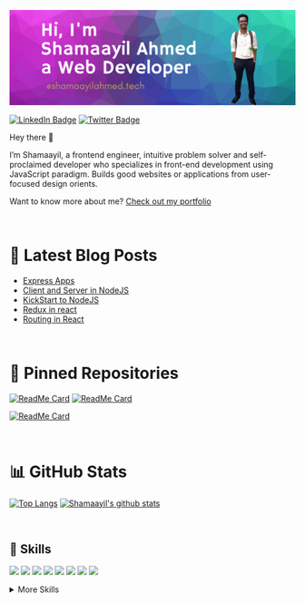 [![Shamaayil's GitHub Banner](./assets/20210313_073303_0000.png)](https://shamaayilahmed.tech/)

<!--[![Visits Badge](https://badges.pufler.dev/visits/shamaayilahmed/shamaayilahmed)](https://shamaayilahmed.tech/)-->
[![LinkedIn Badge](https://img.shields.io/badge/LinkedIn-Profile-informational?style=flat&logo=linkedin&logoColor=white&color=0D76A8)](https://www.linkedin.com/in/shamaayil-ahmed-3a079a183/)
[![Twitter Badge](https://img.shields.io/badge/Twitter-Profile-informational?style=flat&logo=twitter&logoColor=white&color=1CA2F1)](https://twitter.com/AhmadShamayil)

Hey there 👋

I’m Shamaayil, a frontend engineer, intuitive problem solver and self-proclaimed developer who specializes in front-end development using JavaScript paradigm. Builds good websites or applications from user-focused design orients.

Want to know more about me? [Check out my portfolio](https://shamaayilahmed.tech/)


<br>

# 📩 Latest Blog Posts
<!-- BLOG-POST-LIST:START -->
- [Express Apps](https://shamaayil.hashnode.dev/express-apps)
- [Client and Server in NodeJS](https://shamaayil.hashnode.dev/client-and-server-in-nodejs)
- [KickStart to NodeJS](https://shamaayil.hashnode.dev/kickstart-to-nodejs)
- [Redux in react](https://shamaayil.hashnode.dev/redux-in-react)
- [Routing in React](https://shamaayil.hashnode.dev/routing-in-react)
<!-- BLOG-POST-LIST:END -->

<br>

# 📌 Pinned Repositories
[![ReadMe Card](https://github-readme-stats.vercel.app/api/pin/?username=shamaayilahmed&repo=issuetracker&show_icons=true&theme=tokyonight&text_color=4AB197)](https://github.com/shamaayilahmed/issuetracker)
[![ReadMe Card](https://github-readme-stats.vercel.app/api/pin/?username=shamaayilahmed&repo=covid-19&show_icons=true&theme=tokyonight&text_color=4AB197)](https://github.com/shamaayilahmed/covid-19)

[![ReadMe Card](https://github-readme-stats.vercel.app/api/pin/?username=shamaayilahmed&repo=emoji-shortcodes-for-markdown&show_icons=true&theme=tokyonight&text_color=4AB197)](https://github.com/shamaayilahmed/emoji-shortcodes-for-markdown)

<br>

# 📊 GitHub Stats
[![Top Langs](https://github-readme-stats.vercel.app/api/top-langs/?username=shamaayilahmed&theme=tokyonight&text_color=4AB197)](https://github.com/shamaayilahmed)
[![Shamaayil's github stats](https://github-readme-stats.vercel.app/api?username=shamaayilahmed&show_icons=true&theme=tokyonight&text_color=4AB197)](https://github.com/anuraghazra/github-readme-stats)

<br>

## 💼 Skills


![](https://img.shields.io/badge/Code-C++-informational?style=flat&logo=C%2B%2B&logoColor=00599C&color=00599C)
![](https://img.shields.io/badge/Code-JavaScript-informational?style=flat&logo=JavaScript&logoColor=F7DF1E&color=F7DF1E)
![](https://img.shields.io/badge/Code-HTML-informational?style=flat&logo=HTML5&logoColor=E34F26&color=E34F26)
![](https://img.shields.io/badge/Style-CSS-informational?style=flat&logo=css3&logoColor=1572B6&color=1572B6)
![](https://img.shields.io/badge/Style-Sass-informational?style=flat&logo=Sass&logoColor=CC6699&color=CC6699)
![](https://img.shields.io/badge/Code-React-informational?style=flat&logo=react&logoColor=61DAFB&color=61DAFB)
![](https://img.shields.io/badge/Code-Redux-informational?style=flat&logo=Redux&logoColor=764ABC&color=764ABC)
![](https://img.shields.io/badge/Code-Node.js-informational?style=flat&logo=Node.js&logoColor=339933&color=339933)

<!--
![](https://img.shields.io/badge/Code-TypeScript-informational?style=flat&logo=TypeScript&logoColor=white&color=4AB197)
![](https://img.shields.io/badge/Code-MongoDB-informational?style=flat&logo=MongoDB&logoColor=white&color=4AB197)
![](https://img.shields.io/badge/Style-Tailwind-informational?style=flat&logo=Tailwind-CSS&logoColor=white&color=4AB197)
![](https://img.shields.io/badge/Test-Jest-informational?style=flat&logo=jest&logoColor=white&color=4AB197)
![](https://img.shields.io/badge/Tools-Docker-informational?style=flat&logo=docker&logoColor=white&color=4AB197)
![](https://img.shields.io/badge/Tools-Jenkins-informational?style=flat&logo=jenkins&logoColor=white&color=4AB197)
![](https://img.shields.io/badge/Tools-Postman-informational?style=flat&logo=Postman&logoColor=white&color=4AB197)
![](https://img.shields.io/badge/Tools-Jira-informational?style=flat&logo=Jira-Software&logoColor=white&color=4AB197)
![](https://img.shields.io/badge/Code-C-Language?logo=C&logoColor=A8B9CC&color=A8B9CC)
![](https://img.shields.io/badge/Code-Java-informational?style=flat&logo=Java&logoColor=007396&color=007396)
-->

<details>
<summary>More Skills</summary>
<br>
  
![](https://img.shields.io/badge/Tools-Netlify-informational?style=flat&logo=netlify&logoColor=00C7B7&color=00C7B7)
![](https://img.shields.io/badge/Tools-Heroku-informational?style=flat&logo=Heroku&logoColor=430098&color=430098)
![](https://img.shields.io/badge/Tools-NPM-informational?style=flat&logo=npm&logoColor=CB3837&color=CB3837)
![](https://img.shields.io/badge/Tools-Git-informational?style=flat&logo=git&logoColor=F05032&color=F05032)
![](https://img.shields.io/badge/Tools-GitHub-informational?style=flat&logo=GitHub&logoColor=181717&color=181717)
![](https://img.shields.io/badge/Tools-VSCode-informational?style=flat&logo=visual-studio-code&logoColor=007ACC&color=007ACC)
</details>



<!--
**shamaayilahmed/shamaayilahmed** is a ✨ _special_ ✨ repository because its `README.md` (this file) appears on your GitHub profile.

Here are some ideas to get you started:

- 🔭 I’m currently working on ...
- 🌱 I’m currently learning ...
- 👯 I’m looking to collaborate on ...
- 🤔 I’m looking for help with ...
- 💬 Ask me about ...
- 📫 How to reach me: ...
- 😄 Pronouns: ...
- ⚡ Fun fact: ...
-->
